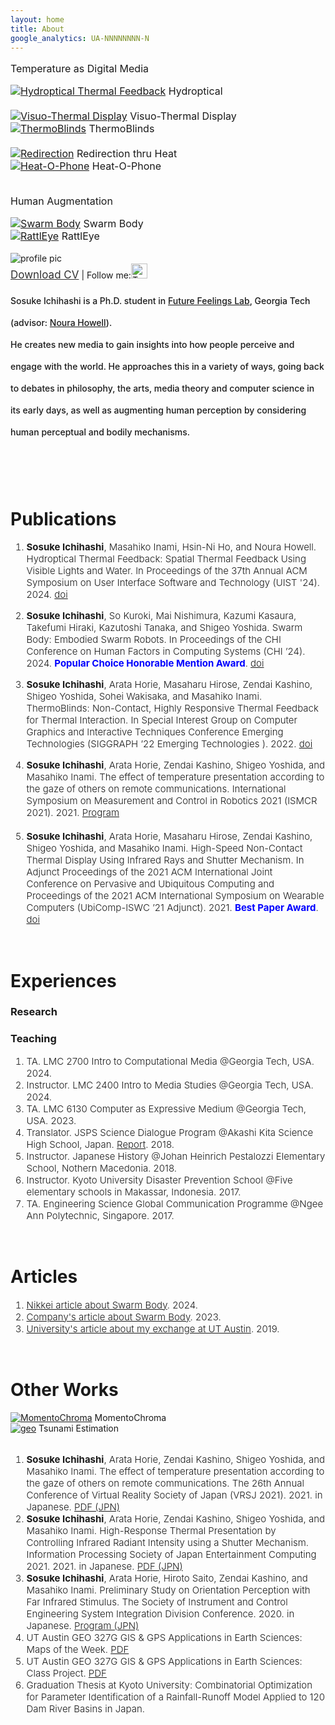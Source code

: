 ```yaml
---
layout: home
title: About
google_analytics: UA-NNNNNNNN-N
---
```



<p style="font-size:16px; font-weight:400">Temperature as Digital Media</p>
<div class="row" style="font-size:16px; font-weight:400">
  <div class="column">
    <a href="https://sosuke-ichihashi.com/hydroptical/"><img src="/assets/images/hydroptical/hydroptical_thumbnail.JPG" alt="Hydroptical Thermal Feedback"></a>
    Hydroptical<br> <br>
    <a href="https://sosuke-ichihashi.com/vtd/"><img src="/assets/images/vtd/vtd_overview.jpg" alt="Visuo-Thermal Display"></a>
    Visuo-Thermal Display
  </div>
  <div class="column">
    <a href="https://sosuke-ichihashi.com/thermoblinds/"><img src="/assets/images/thermoblinds/thermoblinds_stand.jpg" alt="ThermoBlinds"></a>
    ThermoBlinds<br> <br>
    <a href="https://sosuke-ichihashi.com/redirection/"><img src="/assets/images/redirection/redirection_grid.jpg" alt="Redirection"></a>
    Redirection thru Heat
  </div>
  <div class="column">
    <a href="https://sosuke-ichihashi.com/heatophone/"><img src="/assets/images/heatophone/heatophone_grid.jpg" alt="Heat-O-Phone"></a>
    Heat-O-Phone
  </div>
</div>

<p style="font-size:16px; font-weight:400"><br>Human Augmentation</p>
<div class="row" style="font-size:16px; font-weight:400">
  <div class="column">
    <a href="https://shigeodayo.me/works/swarm_body/"><img src="/assets/images/swarmbody/swarm_body_telepresence.jpg" alt="Swarm Body"></a>
    Swarm Body
  </div>
  <div class="column">
    <a href="https://sosuke-ichihashi.com/rattleye/"><img src="/assets/images/rattleye/rattleye_overview.jpg" alt="RattlEye"></a>
    RattlEye
  </div>
</div>

<!-- <p><br>Other Works</p> -->
<!-- <div class="row">
  <div class="column">
   <a href="https://sosuke-ichihashi.com/momentochroma/"><img src="/assets/images/momentochroma/momentochroma_grid.jpg" alt="MomentoChroma"></a>
    MomentoChroma
  </div>
  <div class="column">
    <a href="https://www.geo.utexas.edu/courses/371c/project/2018F/Ichihashi_GIS_project.pdf"><img src="/assets/images/geo_grid.png" alt="geo"></a>
    Tsunami Estimation
  </div>
</div> -->
<br>


<div class="row">
  <div class="column">
    <img src="assets/images/ichihashi_headshot.jpg" alt="profile pic">
  </div>
</div>
  <a style="font-size: 17px; color: rgba(50, 50, 50, 1.0); text-decoration: underline;" href="/assets/pdfs/Sosuke_Ichihashi_s_CV_Fall_2023.pdf">Download CV</a>
  | Follow me:<a href="https://twitter.com/RefreshSource"><img src="assets/images/Twitter social icons - rounded square - blue.png" alt="Twitter icon" style="width:26px;height:24px;"></a>
<br>

<p style="font-weight:450;line-height:2.5">
  Sosuke Ichihashi is a Ph.D. student in <a style="color:inherit; text-decoration: underline;" href="https://sites.gatech.edu/futurefeelings/team/">Future Feelings Lab</a>, Georgia Tech (advisor: <a style="color: inherit; text-decoration: underline;" href="https://nourahowell.com/">Noura Howell</a>).<br>
  He creates new media to gain insights into how people perceive and engage with the world.
  He approaches this in a variety of ways, going back to debates in philosophy, the arts, media theory and computer science in its early days, as well as augmenting human perception by considering human perceptual and bodily mechanisms.
</p>

<br><br><br>
 
# Publications
<ol style="font-size:15px; font-weight:350">
  <li><p><strong>Sosuke Ichihashi</strong>, Masahiko Inami, Hsin-Ni Ho, and Noura Howell.
    Hydroptical Thermal Feedback: Spatial Thermal Feedback Using Visible Lights and Water.
    In Proceedings of the 37th Annual ACM Symposium on User Interface Software and Technology (UIST '24). 2024.
<a style="color: inherit; text-decoration: underline;" href="https://doi.org/10.1145/3654777.3676453">doi</a></p>
</li>
  <li><p><strong>Sosuke Ichihashi</strong>, So Kuroki, Mai Nishimura, Kazumi Kasaura, Takefumi Hiraki, Kazutoshi Tanaka, and Shigeo Yoshida.
    Swarm Body: Embodied Swarm Robots.
    In Proceedings of the CHI Conference on Human Factors in Computing Systems (CHI ’24). 2024.
    <b style="color:blue;">Popular Choice Honorable Mention Award</b>.
<a style="color: inherit; text-decoration: underline;" href="https://doi.org/10.1145/3613904.3642870">doi</a></p>
</li>
  <li><p><strong>Sosuke Ichihashi</strong>, Arata Horie, Masaharu Hirose, Zendai Kashino, Shigeo Yoshida, Sohei Wakisaka, and Masahiko Inami.
ThermoBlinds: Non-Contact, Highly Responsive Thermal Feedback for Thermal Interaction.
In Special Interest Group on Computer Graphics and Interactive Techniques Conference Emerging Technologies (SIGGRAPH ’22 Emerging Technologies ). 2022.
<a style="color: inherit; text-decoration: underline;" href="https://doi.org/10.1145/3532721.3535569">doi</a></p>
</li>
  <li><strong>Sosuke Ichihashi</strong>, Arata Horie, Zendai Kashino, Shigeo Yoshida, and Masahiko Inami.
    The effect of temperature presentation according to the gaze of others on remote communications.
    International Symposium on Measurement and Control in Robotics 2021 (ISMCR 2021). 2021.
    <a style="color: inherit; text-decoration: underline;" href="https://secureservercdn.net/198.71.233.33/l95.2a1.myftpupload.com/wp-content/uploads/2021/09/ISMCR2021-October-1st-PROGRAM-.pdf">Program</a>
  </li>
  <br>
  <li><strong>Sosuke Ichihashi</strong>, Arata Horie, Masaharu Hirose, Zendai Kashino, Shigeo Yoshida, and Masahiko Inami.
    High-Speed Non-Contact Thermal Display Using Infrared Rays and Shutter Mechanism.
    In Adjunct Proceedings of the 2021 ACM International Joint Conference on Pervasive and Ubiquitous Computing and Proceedings of the 2021 ACM International Symposium on Wearable Computers (UbiComp-ISWC ’21 Adjunct). 2021.
    <b style="color:blue;">Best Paper Award</b>.
    <a style="color: inherit; text-decoration: underline;" href="https://doi.org/10.1145/3460418.3480160">doi</a>
  </li>
</ol>

<br>

# Experiences
### Research

### Teaching
<ol style="font-size:15px; font-weight:350">
  <li>
    TA. LMC 2700 Intro to Computational Media 
    @Georgia Tech, USA. 2024.
  </li>
  <li>
    Instructor. LMC 2400 Intro to Media Studies 
    @Georgia Tech, USA. 2024.
  </li>
  <li>
    TA. LMC 6130 Computer as Expressive Medium 
    @Georgia Tech, USA. 2023.
  </li>
  <li>
    Translator. JSPS Science Dialogue Program 
    @Akashi Kita Science High School, Japan. <a style="color: inherit; text-decoration: underline;" href="https://www.jsps.go.jp/j-sdialogue/data/03_past_lectures/201911/f1114_3457.pdf">Report</a>. 2018.
  </li>
  <li>
    Instructor. Japanese History 
    @Johan Heinrich Pestalozzi Elementary School, Nothern Macedonia. 2018.
  </li>
  <li>
    Instructor. Kyoto University Disaster Prevention School 
    @Five elementary schools in Makassar, Indonesia. 2017.
  </li>
  <li>
    TA. Engineering Science Global Communication Programme 
    @Ngee Ann Polytechnic, Singapore. 2017.
  </li>
</ol>

<br>

# Articles
<ol style="font-size:15px; font-weight:350">
  <li>
    <a style="color: inherit; text-decoration: underline;" href="https://xtech.nikkei.com/atcl/nxt/column/18/00001/09593/">Nikkei article about Swarm Body</a>. 2024.
  </li>

  <li>
    <a style="color: inherit; text-decoration: underline;" href="https://medium.com/sinicx/our-paper-which-explores-whether-people-can-perceive-as-if-swarm-robots-were-part-of-their-body-69bc10abfd64">Company's article about Swarm Body</a>. 2023.
  </li>
  
  <li>
    <a style="color: inherit; text-decoration: underline;" href="https://www.s-ge.t.kyoto-u.ac.jp/int/en/campuslife/students/blog/ichihashisan">University's article about my exchange at UT Austin</a>. 2019.
  </li>
</ol>

<br>

# Other Works
<div class="row">
  <div class="column">
   <a href="https://sosuke-ichihashi.com/momentochroma/"><img src="/assets/images/momentochroma/momentochroma_grid.jpg" alt="MomentoChroma"></a>
    MomentoChroma
  </div>
  <div class="column">
    <a href="https://www.geo.utexas.edu/courses/371c/project/2018F/Ichihashi_GIS_project.pdf"><img src="/assets/images/geo_grid.png" alt="geo"></a>
    Tsunami Estimation
  </div>
</div>

<br>
<ol style="font-size:15px; font-weight:350">
  <li><strong>Sosuke Ichihashi</strong>, Arata Horie, Zendai Kashino, Shigeo Yoshida, and Masahiko Inami.
    The effect of temperature presentation according to the gaze of others on remote communications.
    The 26th Annual Conference of Virtual Reality Society of Japan (VRSJ 2021). 2021. in Japanese.
    <a style="color: inherit; text-decoration: underline;" href="http://conference.vrsj.org/ac2021/program/doc/1G-9.pdf">PDF (JPN)</a>
  </li>

  <li><strong>Sosuke Ichihashi</strong>, Arata Horie, Zendai Kashino, Shigeo Yoshida, and Masahiko Inami.
    High-Response Thermal Presentation by Controlling Infrared Radiant Intensity using a Shutter Mechanism.
    Information Processing Society of Japan Entertainment Computing 2021. 2021. in Japanese.
    <a style="color: inherit; text-decoration: underline;" href="https://ipsj.ixsq.nii.ac.jp/ej/?action=repository_action_common_download&item_id=212594&item_no=1&attribute_id=1&file_no=1">PDF (JPN)</a>
  </li>

  <li><strong>Sosuke Ichihashi</strong>, Arata Horie, Hiroto Saito, Zendai Kashino, and Masahiko Inami.
    Preliminary Study on Orientation Perception with Far Infrared Stimulus.
    The Society of Instrument and Control Engineering System Integration Division Conference. 2020. in Japanese.
    <a style="color: inherit; text-decoration: underline;" href="https://www.sice-si.org/conf/si2020/SI2020%E6%9A%AB%E5%AE%9A%E3%83%97%E3%83%AD%E3%82%B0%E3%83%A9%E3%83%A01204r2.pdf">Program (JPN)</a>
  </li>

  <li>UT Austin GEO 327G GIS & GPS Applications in Earth Sciences: Maps of the Week.
    <a style="color: inherit; text-decoration: underline;" href="http://courses.geo.utexas.edu/courses/371c/MOW/2018F/lab1/MOW_Lab_1__Ichihashi_large.htm">PDF</a>
  </li>

  <li>UT Austin GEO 327G GIS & GPS Applications in Earth Sciences: Class Project.
    <a style="color: inherit; text-decoration: underline;" href="https://www.geo.utexas.edu/courses/371c/project/2018F/Ichihashi_GIS_project.pdf">PDF</a>
  </li>

  <li>Graduation Thesis at Kyoto University: Combinatorial Optimization for Parameter Identification of a Rainfall-Runoff Model Applied to 120 Dam River Basins in Japan.</li>
</ol>
